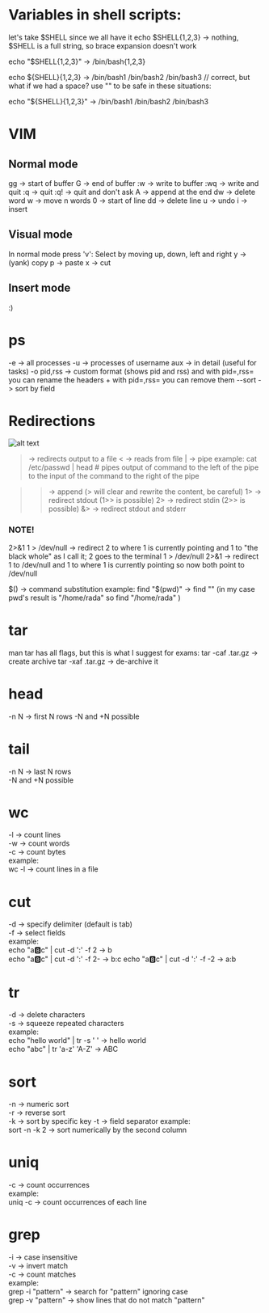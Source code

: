 # Variables in shell scripts:
let's take $SHELL since we all have it
echo $SHELL{1,2,3} -> nothing, $SHELL is a full string, so brace expansion doesn't work

echo "$SHELL{1,2,3}" -> /bin/bash{1,2,3}

echo ${SHELL}{1,2,3} -> /bin/bash1 /bin/bash2 /bin/bash3
// correct, but what if we had a space? use "" to be safe in these situations:

echo "${SHELL}{1,2,3}" -> /bin/bash1 /bin/bash2 /bin/bash3

# VIM
## Normal mode
gg -> start of buffer
G -> end of buffer
:w -> write to buffer
:wq -> write and quit
:q -> quit
:q! -> quit and don't ask
A -> append at the end
dw -> delete word
<n>w -> move n words
0 -> start of line
dd -> delete line
u -> undo
i -> insert

## Visual mode
In normal mode press 'v':
Select by moving up, down, left and right
y -> (yank) copy
p -> paste
x -> cut

## Insert mode
:)

# ps
-e -> all processes
-u <username> -> processes of username
aux -> in detail (useful for tasks)
-o pid,rss -> custom format (shows pid and rss) and with pid=<newname>,rss=<newname> you can rename the headers + with pid=,rss= you can remove them
--sort <fieldname> -> sort by field

# Redirections

![alt text](https://www.google.com/url?sa=i&url=https%3A%2F%2Feffective-shell.com%2Fpart-2-core-skills%2Fthinking-in-pipelines%2F&psig=AOvVaw1bT5fpjSYEq7Exbfz33RMo&ust=1743273460433000&source=images&cd=vfe&opi=89978449&ved=0CBQQjRxqFwoTCMiIve21rYwDFQAAAAAdAAAAABAJ)

> <file> -> redirects output to a file
< <file> -> reads from file
| -> pipe
example:
cat /etc/passwd | head # pipes output of command to the left of the pipe to the input of the command to the right of the pipe

>> <file> -> append (> will clear and rewrite the content, be careful)
1> -> redirect stdout (1>> is possible)
2> -> redirect stdin (2>> is possible)
&> -> redirect stdout and stderr

### NOTE!
2>&1 1 > /dev/null -> redirect 2 to where 1 is currently pointing and 1 to "the black whole" as I call it; 2 goes to the terminal
1 > /dev/null 2>&1 -> redirect 1 to /dev/null and 1 to where 1 is currently pointing so now both point to /dev/null

$() -> command substitution
example:
find "$(pwd)" -> find "<result of pwd>" (in my case pwd's result is "/home/rada" so find "/home/rada" )

# tar
man tar has all flags, but this is what I suggest for exams:
tar -caf <name>.tar.gz <name of directory> -> create archive
tar -xaf <name>.tar.gz -> de-archive it

# head
-n N -> first N rows  -N and +N possible

# tail
-n N -> last N rows  
-N and +N possible

# wc
-l -> count lines  
-w -> count words  
-c -> count bytes  
example:  
wc -l <file> -> count lines in a file  

# cut
-d <delimiter> -> specify delimiter (default is tab)  
-f <fields> -> select fields  
example:  
echo "a:b:c" | cut -d ':' -f 2 -> b  
echo "a:b:c" | cut -d ':' -f 2- -> b:c 
echo "a:b:c" | cut -d ':' -f -2 -> a:b 

# tr
-d <chars> -> delete characters  
-s <chars> -> squeeze repeated characters  
example:  
echo "hello   world" | tr -s ' ' -> hello world  
echo "abc" | tr 'a-z' 'A-Z' -> ABC  

# sort
-n -> numeric sort  
-r -> reverse sort  
-k <key> -> sort by specific key 
-t <separator> -> field separator 
example:  
sort -n -k 2 <file> -> sort numerically by the second column  

# uniq
-c -> count occurrences   
example:  
uniq -c <file> -> count occurrences of each line  

# grep
-i -> case insensitive  
-v -> invert match  
-c -> count matches  
example:  
grep -i "pattern" <file> -> search for "pattern" ignoring case  
grep -v "pattern" <file> -> show lines that do not match "pattern"  



